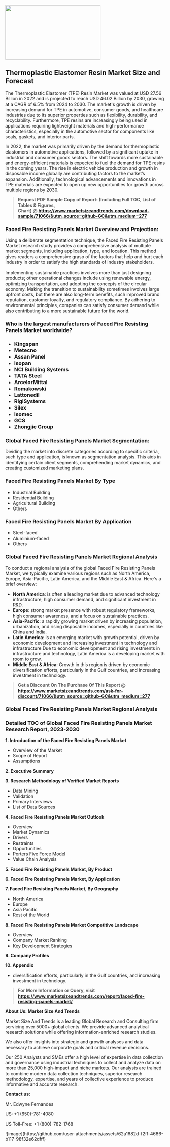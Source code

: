 <p><img class="alignnone size-medium wp-image-20088" src="https://ffe5etoiles.com/wp-content/uploads/2024/12/MST1-300x171.png" alt="" width="300" height="171" /></p><h2>Thermoplastic Elastomer Resin Market Size and Forecast</h2><p>The Thermoplastic Elastomer (TPE) Resin Market was valued at USD 27.56 Billion in 2022 and is projected to reach USD 46.02 Billion by 2030, growing at a CAGR of 6.5% from 2024 to 2030. The market's growth is driven by increasing demand for TPE in automotive, consumer goods, and healthcare industries due to its superior properties such as flexibility, durability, and recyclability. Furthermore, TPE resins are increasingly being used in applications requiring lightweight materials and high-performance characteristics, especially in the automotive sector for components like seals, gaskets, and interior parts.</p><p>In 2022, the market was primarily driven by the demand for thermoplastic elastomers in automotive applications, followed by a significant uptake in industrial and consumer goods sectors. The shift towards more sustainable and energy-efficient materials is expected to fuel the demand for TPE resins in the coming years. The rise in electric vehicle production and growth in disposable income globally are contributing factors to the market’s expansion. Additionally, technological advancements and innovations in TPE materials are expected to open up new opportunities for growth across multiple regions by 2030.</p></p><blockquote id="" class=""><strong>Request PDF Sample Copy of Report: (Including Full TOC, List of Tables &amp; Figures, Chart)&nbsp;@&nbsp;<strong><a href="https://www.marketsizeandtrends.com/download-sample/71066/&utm_source=github-GC&utm_medium=277" target="_blank">https://www.marketsizeandtrends.com/download-sample/71066/&utm_source=github-GC&utm_medium=277</a></strong></strong></blockquote><h3 id="" class="">Faced Fire Resisting Panels Market&nbsp;Overview and Projection:</h3><p id="" class="">Using a deliberate segmentation technique, the Faced Fire Resisting Panels Market research study provides a comprehensive analysis of multiple market segments, including application, type, and location. This method gives readers a comprehensive grasp of the factors that help and hurt each industry in order to satisfy the high standards of industry stakeholders. <br /> <br />Implementing sustainable practices involves more than just designing products; other operational changes include using renewable energy, optimizing transportation, and adopting the concepts of the circular economy. Making the transition to sustainability sometimes involves large upfront costs, but there are also long-term benefits, such improved brand reputation, customer loyalty, and regulatory compliance. By adhering to environmental principles, companies can satisfy consumer demand while also contributing to a more sustainable future for the world.</p><h3 id="" class="">Who is the largest manufacturers of&nbsp;Faced Fire Resisting Panels Market worldwide?</h3><h3 class=""><p><ul><li>Kingspan </li><li> Metecno </li><li> Assan Panel </li><li> Isopan </li><li> NCI Building Systems </li><li> TATA Steel </li><li> ArcelorMittal </li><li> Romakowski </li><li> Lattonedil </li><li> RigiSystems </li><li> Silex </li><li> Isomec </li><li> GCS </li><li> Zhongjie Group</li></ul></p></h3><h3 id="" class="">Global&nbsp;Faced Fire Resisting Panels Market Segmentation:</h3><p id="" class="">Dividing the market into discrete categories according to specific criteria, such type and application, is known as segmentation analysis. This aids in identifying certain client segments, comprehending market dynamics, and creating customized marketing plans.</p><h3 id="" class="">Faced Fire Resisting Panels Market&nbsp;By Type</h3><p><p><ul><li>Industrial Building</li><li> Residential Building</li><li> Agricultural Building</li><li> Others</p></li></ul></p></p><h3 id="" class="">Faced Fire Resisting Panels Market&nbsp;By Application</h3><p class=""><p><ul><li>Steel-faced</li><li> Aluminium-faced</li><li> Others</li></ul></p></p><h3 id="" class="">Global Faced Fire Resisting Panels Market Regional Analysis</h3><p id="" class="">To conduct a regional analysis of the global Faced Fire Resisting Panels Market, we typically examine various regions such as North America, Europe, Asia-Pacific, Latin America, and the Middle East &amp; Africa. Here's a brief overview:</p><ul><li><strong>North America</strong>: is often a leading market due to advanced technology infrastructure, high consumer demand, and significant investment in R&amp;D.</li><li><strong>Europe</strong>: strong market presence with robust regulatory frameworks, high consumer awareness, and a focus on sustainable practices.</li><li><strong>Asia-Pacific</strong>: a rapidly growing market driven by increasing population, urbanization, and rising disposable incomes, especially in countries like China and India.</li><li><strong>Latin America</strong>: is an emerging market with growth potential, driven by economic development and increasing investment in technology and infrastructure.Due to economic development and rising investments in infrastructure and technology, Latin America is a developing market with room to grow.</li><li><strong>Middle East &amp; Africa</strong>: Growth in this region is driven by economic diversification efforts, particularly in the Gulf countries, and increasing investment in technology.</li></ul><blockquote id="" class=""><strong>Get a Discount On The Purchase Of This Report @ <strong><a href="https://www.marketsizeandtrends.com/ask-for-discount/71066/&utm_source=github-GC&utm_medium=277" target="_blank">https://www.marketsizeandtrends.com/ask-for-discount/71066/&utm_source=github-GC&utm_medium=277</a></strong></strong></blockquote><h3 id="" class="">Global Faced Fire Resisting Panels Market Regional Analysis</h3><h3 id="" class="">Detailed TOC of Global Faced Fire Resisting Panels Market Research Report, 2023-2030</h3><p id="" class=""><strong>1. Introduction of the Faced Fire Resisting Panels Market</strong></p><ul><li>Overview of the Market</li><li>Scope of Report</li><li>Assumptions</li></ul><p id="" class=""><strong>2. Executive Summary</strong></p><p id="" class=""><strong>3. Research Methodology of Verified Market Reports</strong></p><ul><li>Data Mining</li><li>Validation</li><li>Primary Interviews</li><li>List of Data Sources</li></ul><p id="" class=""><strong>4. Faced Fire Resisting Panels Market Outlook</strong></p><ul><li>Overview</li><li>Market Dynamics</li><li>Drivers</li><li>Restraints</li><li>Opportunities</li><li>Porters Five Force Model</li><li>Value Chain Analysis</li></ul><p id="" class=""><strong>5. Faced Fire Resisting Panels Market, By Product</strong></p><p id="" class=""><strong>6. Faced Fire Resisting Panels Market, By Application</strong></p><p id="" class=""><strong>7. Faced Fire Resisting Panels Market, By Geography</strong></p><ul><li>North America</li><li>Europe</li><li>Asia Pacific</li><li>Rest of the World</li></ul><p id="" class=""><strong>8. Faced Fire Resisting Panels Market Competitive Landscape</strong></p><ul><li>Overview</li><li>Company Market Ranking</li><li>Key Development Strategies</li></ul><p id="" class=""><strong>9. Company Profiles</strong></p><p id="" class=""><strong>10. Appendix</strong></p><ul><li>diversification efforts, particularly in the Gulf countries, and increasing investment in technology.</li></ul><blockquote id="" class=""><strong>For More Information or Query, visit <strong><strong><a href="https://www.marketsizeandtrends.com/report/faced-fire-resisting-panels-market/" target="_blank">https://www.marketsizeandtrends.com/report/faced-fire-resisting-panels-market/</a></strong></strong></strong></blockquote><p id="" class=""><strong>About Us: Market Size And Trends</strong></p><p id="" class="">Market Size And Trends is a leading Global Research and Consulting firm servicing over 5000+ global clients. We provide advanced analytical research solutions while offering information-enriched research studies.</p><p id="" class="">We also offer insights into strategic and growth analyses and data necessary to achieve corporate goals and critical revenue decisions.</p><p id="" class="">Our 250 Analysts and SMEs offer a high level of expertise in data collection and governance using industrial techniques to collect and analyze data on more than 25,000 high-impact and niche markets. Our analysts are trained to combine modern data collection techniques, superior research methodology, expertise, and years of collective experience to produce informative and accurate research.</p><p id="" class=""><strong>Contact us:</strong></p><p id="" class="">Mr. Edwyne Fernandes</p><p id="" class="">US: +1 (650)-781-4080</p><p id="" class="">US Toll-Free: +1 (800)-782-1768</p>
![image](https://github.com/user-attachments/assets/62a1682d-f2ff-4686-b117-98f32e62dfff)
